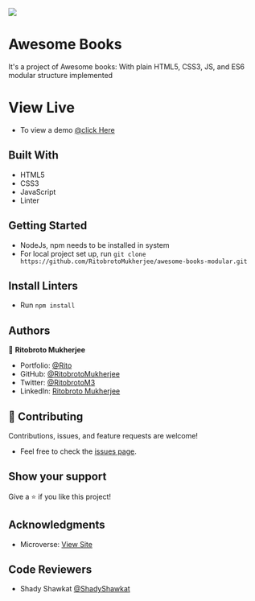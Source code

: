 ![](https://img.shields.io/badge/Microverse-blueviolet)

# Awesome Books
It's a project of Awesome books: With plain HTML5, CSS3, JS, and ES6 modular structure implemented

# View Live
- To view a demo [@click Here](https://ritobrotomukherjee.github.io/awesome-books-modular/)

## Built With

- HTML5
- CSS3
- JavaScript
- Linter

## Getting Started

- NodeJs, npm needs to be installed in system
- For local project set up, run ``` git clone https://github.com/RitobrotoMukherjee/awesome-books-modular.git ```

## Install Linters

- Run ``` npm install ```

## Authors

👤 **Ritobroto Mukherjee**

- Portfolio: [@Rito](https://ritobrotomukherjee.github.io/Work-Portfolio/)
- GitHub: [@RitobrotoMukherjee](https://github.com/RitobrotoMukherjee)
- Twitter: [@RitobrotoM3](https://twitter.com/RitobrotoM3)
- LinkedIn: [Ritobroto Mukherjee](https://www.linkedin.com/in/ritobroto-mukherjee-519148ba/)


## 🤝 Contributing

Contributions, issues, and feature requests are welcome!

- Feel free to check the [issues page](../../issues/).

## Show your support

Give a ⭐️ if you like this project!

## Acknowledgments

- Microverse: [View Site](https://www.microverse.org/)

## Code Reviewers
- Shady Shawkat [@ShadyShawkat](https://github.com/ShadyShawkat)
